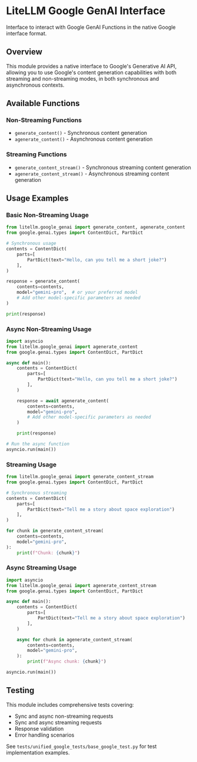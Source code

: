 # LiteLLM Google GenAI Interface

Interface to interact with Google GenAI Functions in the native Google interface format.

## Overview

This module provides a native interface to Google's Generative AI API, allowing you to use Google's content generation capabilities with both streaming and non-streaming modes, in both synchronous and asynchronous contexts.

## Available Functions

### Non-Streaming Functions

- `generate_content()` - Synchronous content generation
- `agenerate_content()` - Asynchronous content generation

### Streaming Functions

- `generate_content_stream()` - Synchronous streaming content generation
- `agenerate_content_stream()` - Asynchronous streaming content generation

## Usage Examples

### Basic Non-Streaming Usage

```python
from litellm.google_genai import generate_content, agenerate_content
from google.genai.types import ContentDict, PartDict

# Synchronous usage
contents = ContentDict(
    parts=[
        PartDict(text="Hello, can you tell me a short joke?")
    ],
)

response = generate_content(
    contents=contents,
    model="gemini-pro",  # or your preferred model
    # Add other model-specific parameters as needed
)

print(response)
```

### Async Non-Streaming Usage

```python
import asyncio
from litellm.google_genai import agenerate_content
from google.genai.types import ContentDict, PartDict

async def main():
    contents = ContentDict(
        parts=[
            PartDict(text="Hello, can you tell me a short joke?")
        ],
    )

    response = await agenerate_content(
        contents=contents,
        model="gemini-pro",
        # Add other model-specific parameters as needed
    )

    print(response)

# Run the async function
asyncio.run(main())
```

### Streaming Usage

```python
from litellm.google_genai import generate_content_stream
from google.genai.types import ContentDict, PartDict

# Synchronous streaming
contents = ContentDict(
    parts=[
        PartDict(text="Tell me a story about space exploration")
    ],
)

for chunk in generate_content_stream(
    contents=contents,
    model="gemini-pro",
):
    print(f"Chunk: {chunk}")
```

### Async Streaming Usage

```python
import asyncio
from litellm.google_genai import agenerate_content_stream
from google.genai.types import ContentDict, PartDict

async def main():
    contents = ContentDict(
        parts=[
            PartDict(text="Tell me a story about space exploration")
        ],
    )

    async for chunk in agenerate_content_stream(
        contents=contents,
        model="gemini-pro",
    ):
        print(f"Async chunk: {chunk}")

asyncio.run(main())
```

## Testing

This module includes comprehensive tests covering:

- Sync and async non-streaming requests
- Sync and async streaming requests
- Response validation
- Error handling scenarios

See `tests/unified_google_tests/base_google_test.py` for test implementation examples.
